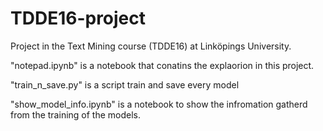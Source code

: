 # TDDE16-project
Project in the Text Mining course (TDDE16) at Linköpings University.

"notepad.ipynb" is a notebook that conatins the explaorion in this project.

"train_n_save.py" is a script train and save every model

"show_model_info.ipynb" is a notebook to show the infromation gatherd from the training of the models.
